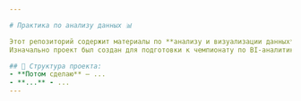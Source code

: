 ```yaml
---

# Практика по анализу данных 📊

Этот репозиторий содержит материалы по **анализу и визуализации данных**, а также рабочие парсеры и ноутбуки с реальными практическими задачами.  
Изначально проект был создан для подготовки к чемпионату по BI-аналитике, но теперь развивается как основная платформа для практики и развития навыков в области аналитики.

## 📌 Структура проекта:
- **Потом сделаю** – ...
- **...** - ...
---
```

